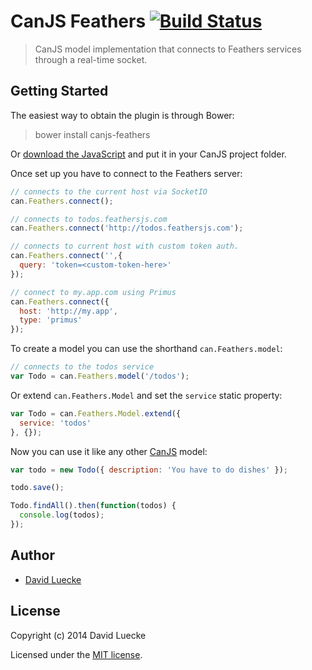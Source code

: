 # CanJS Feathers [![Build Status](https://travis-ci.org/feathersjs/canjs-feathers.png?branch=master)](https://travis-ci.org/feathersjs/canjs-feathers)

> CanJS model implementation that connects to Feathers services through a real-time socket.

## Getting Started

The easiest way to obtain the plugin is through Bower:

> bower install canjs-feathers

Or [download the JavaScript]() and put it in your CanJS project folder.

Once set up you have to connect to the Feathers server:

```js
// connects to the current host via SocketIO
can.Feathers.connect();

// connects to todos.feathersjs.com
can.Feathers.connect('http://todos.feathersjs.com');

// connects to current host with custom token auth.
can.Feathers.connect('',{
  query: 'token=<custom-token-here>'
});

// connect to my.app.com using Primus
can.Feathers.connect({
  host: 'http://my.app',
  type: 'primus'
});

```

To create a model you can use the shorthand `can.Feathers.model`:

```js
// connects to the todos service
var Todo = can.Feathers.model('/todos');
```

Or extend `can.Feathers.Model` and set the `service` static property:

```js
var Todo = can.Feathers.Model.extend({
  service: 'todos'
}, {});
```

Now you can use it like any other [CanJS](http://canjs.com/docs/can.Model.html) model:

```js
var todo = new Todo({ description: 'You have to do dishes' });

todo.save();

Todo.findAll().then(function(todos) {
  console.log(todos);
});
```

## Author

- [David Luecke](https://github.com/daffl)

## License

Copyright (c) 2014 David Luecke

Licensed under the [MIT license](LICENSE).
